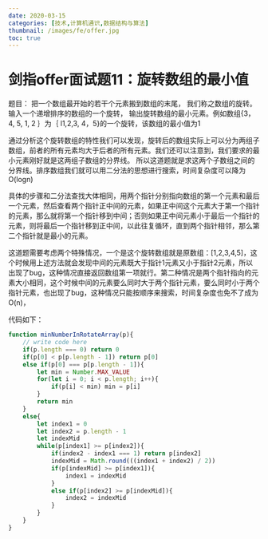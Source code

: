 ```yaml
---
date: 2020-03-15
categories: [技术,计算机通识,数据结构与算法]
thumbnail: /images/fe/offer.jpg
toc: true
---
```


# 剑指offer面试题11：旋转数组的最小值
<!--more-->

题目： 把一个数组最开始的若干个元素搬到数组的末尾， 我们称之数组的旋转。输入一个递增排序的数组的一个旋转， 输出旋转数组的最小元素。例如数组{3，4, 5, 1, 2 ｝为｛ l1,2,3, 4，5}的一个旋转，该数组的最小值为1

通过分析这个旋转数组的特性我们可以发现，旋转后的数组实际上可以分为两组子数组，前者的所有元素均大于后者的所有元素。我们还可以注意到，我们要求的最小元素刚好就是这两组子数组的分界线。
所以这道题就是求这两个子数组之间的分界线。排序数组我们就可以用二分法的思想进行搜索，时间复杂度可以降为O(logn)

具体的步骤和二分法查找大体相同，用两个指针分别指向数组的第一个元素和最后一个元素，然后查看两个指针正中间的元素，如果正中间这个元素大于第一个指针的元素，那么就将第一个指针移到中间；否则如果正中间元素小于最后一个指针的元素，则将最后一个指针移到正中间，以此往复循环，直到两个指针相邻，那么第二个指针就是最小的元素。

这道题需要考虑两个特殊情况，一个是这个旋转数组就是原数组：[1,2,3,4,5]，这个时候用上述方法就会发现中间的元素既大于指针1元素又小于指针2元素，所以出现了bug，这种情况直接返回数组第一项就行。第二种情况是两个指针指向的元素大小相同，这个时候中间的元素要么同时大于两个指针元素，要么同时小于两个指针元素，也出现了bug，这种情况只能按顺序来搜索，时间复杂度也免不了成为O(n)，

代码如下：

```javascript
function minNumberInRotateArray(p){
    // write code here
    if(p.length === 0) return 0
    if(p[0] < p[p.length - 1]) return p[0]
    else if(p[0] === p[p.length - 1]){
        let min = Number.MAX_VALUE
        for(let i = 0; i < p.length; i++){
            if(p[i] < min) min = p[i]
        }
        return min
    }
    else{
        let index1 = 0
        let index2 = p.length - 1
        let indexMid
        while(p[index1] >= p[index2]){
            if(index2 - index1 === 1) return p[index2]
            indexMid = Math.round(((index1 + index2) / 2))
            if(p[indexMid] >= p[index1]){
                index1 = indexMid
            }
            else if(p[index2] >= p[indexMid]){
                index2 = indexMid
            }
        }
    }
}
```


